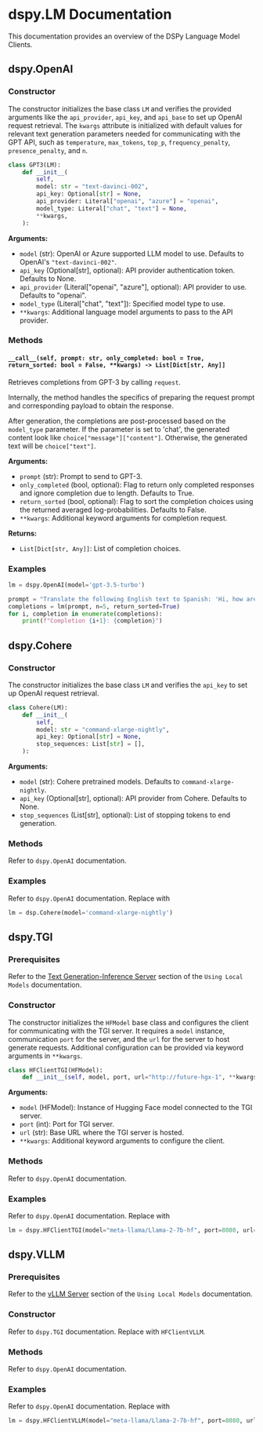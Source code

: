 # dspy.LM Documentation

This documentation provides an overview of the DSPy Language Model Clients.

## dspy.OpenAI

### Constructor

The constructor initializes the base class `LM` and verifies the provided arguments like the `api_provider`, `api_key`, and `api_base` to set up OpenAI request retrieval. The `kwargs` attribute is initialized with default values for relevant text generation parameters needed for communicating with the GPT API, such as `temperature`, `max_tokens`, `top_p`, `frequency_penalty`, `presence_penalty`, and `n`.

```python
class GPT3(LM):
    def __init__(
        self,
        model: str = "text-davinci-002",
        api_key: Optional[str] = None,
        api_provider: Literal["openai", "azure"] = "openai",
        model_type: Literal["chat", "text"] = None,
        **kwargs,
    ):
```

**Arguments:**
- `model` (str): OpenAI or Azure supported LLM model to use. Defaults to OpenAI's `"text-davinci-002"`.
- `api_key` (Optional[str], optional): API provider authentication token. Defaults to None.
- `api_provider` (Literal["openai", "azure"], optional): API provider to use. Defaults to "openai".
- `model_type` (Literal["chat", "text"]): Specified model type to use.
- `**kwargs`: Additional language model arguments to pass to the API provider.

### Methods

#### `__call__(self, prompt: str, only_completed: bool = True, return_sorted: bool = False, **kwargs) -> List[Dict[str, Any]]`

Retrieves completions from GPT-3 by calling `request`. 

Internally, the method handles the specifics of preparing the request prompt and corresponding payload to obtain the response.

After generation, the completions are post-processed based on the `model_type` parameter. If the parameter is set to 'chat', the generated content look like `choice["message"]["content"]`. Otherwise, the generated text will be `choice["text"]`.

**Arguments:**
- `prompt` (str): Prompt to send to GPT-3.
- `only_completed` (bool, optional): Flag to return only completed responses and ignore completion due to length. Defaults to True.
- `return_sorted` (bool, optional): Flag to sort the completion choices using the returned averaged log-probabilities. Defaults to False.
- `**kwargs`: Additional keyword arguments for completion request.

**Returns:**
- `List[Dict[str, Any]]`: List of completion choices.

### Examples

```python
lm = dspy.OpenAI(model='gpt-3.5-turbo')

prompt = "Translate the following English text to Spanish: 'Hi, how are you?'"
completions = lm(prompt, n=5, return_sorted=True)
for i, completion in enumerate(completions):
    print(f"Completion {i+1}: {completion}")
```

## dspy.Cohere

### Constructor

The constructor initializes the base class `LM` and verifies the `api_key` to set up OpenAI request retrieval.

```python
class Cohere(LM):
    def __init__(
        self,
        model: str = "command-xlarge-nightly",
        api_key: Optional[str] = None,
        stop_sequences: List[str] = [],
    ):
```

**Arguments:**
- `model` (str): Cohere pretrained models. Defaults to `command-xlarge-nightly`.
- `api_key` (Optional[str], optional): API provider from Cohere. Defaults to None.
- `stop_sequences` (List[str], optional): List of stopping tokens to end generation.

### Methods

Refer to `dspy.OpenAI` documentation.

### Examples

Refer to `dspy.OpenAI` documentation. Replace with

```python
lm = dsp.Cohere(model='command-xlarge-nightly')
```

## dspy.TGI

### Prerequisites

Refer to the [Text Generation-Inference Server](https://github.com/stanfordnlp/dspy/blob/local_models_docs/docs/using_local_models.md#text-generation-inference-server) section of the `Using Local Models` documentation.

### Constructor

The constructor initializes the `HFModel` base class and configures the client for communicating with the TGI server. It requires a `model` instance, communication `port` for the server, and the `url` for the server to host generate requests. Additional configuration can be provided via keyword arguments in `**kwargs`.

```python
class HFClientTGI(HFModel):
    def __init__(self, model, port, url="http://future-hgx-1", **kwargs):
```

**Arguments:**
- `model` (HFModel): Instance of Hugging Face model connected to the TGI server.
- `port` (int): Port for TGI server.
- `url` (str): Base URL where the TGI server is hosted. 
- `**kwargs`: Additional keyword arguments to configure the client.

### Methods

Refer to `dspy.OpenAI` documentation.

### Examples

Refer to `dspy.OpenAI` documentation. Replace with

```python
lm = dspy.HFClientTGI(model="meta-llama/Llama-2-7b-hf", port=8080, url="http://localhost")
```

## dspy.VLLM

### Prerequisites

Refer to the [vLLM Server](https://github.com/stanfordnlp/dspy/blob/local_models_docs/docs/using_local_models.md#vllm-server) section of the `Using Local Models` documentation.

### Constructor

Refer to `dspy.TGI` documentation. Replace with `HFClientVLLM`.

### Methods

Refer to `dspy.OpenAI` documentation.

### Examples

Refer to `dspy.OpenAI` documentation. Replace with

```python
lm = dspy.HFClientVLLM(model="meta-llama/Llama-2-7b-hf", port=8080, url="http://localhost")
```